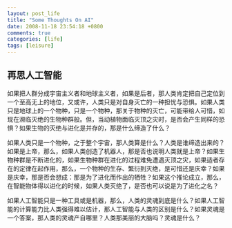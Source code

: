 ```yaml
---
layout: post_life
title: "Some Thoughts On AI"
date: 2008-11-18 23:54:18 +0800
comments: true
categories: [life]
tags: [leisure]
---
```


## 再思人工智能

如果把人群分成宇宙主义者和地球主义者，如果是后者，那人类肯定把自己定位到一个至高无上的地位，又或许，人类只是对自身灭亡的一种担忧与恐惧。如果人类只是地球上的一个物种，只是一个物种，那关于物种的灭亡，可能带给人可惜，如现在濒临灭绝的生物种群般。但，当动植物面临灭顶之灾时，是否会产生同样的恐惧？如果生物的灭绝与进化是并存的，那是什么缔造了什么？

如果人类只是一个物种，之于整个宇宙，那人类算是什么？人类是谁缔造出来的？如果是上帝，那么，如果人类创造了机器人，那是否也说明人类就是上帝？如果生物种群是不断进化的，如果生物种群在进化的过程难免遭遇灭顶之灾，如果适者存在的定律在起作用，那么，一个物种的生存、繁衍到灭绝，是可惜还是庆幸？如果是庆幸，那是否会想成：那是为了进化而作出的牺牲？如果这个推论成立，那么，在智能物体得以进化的时候，如果人类灭绝了，是否也可以说是为了进化之名？

如果人工智能只是一种工具或是机器，那么，人类的灵魂到底是什么？如果人工智能的计算能力比人类强得难以估计，那人工智能与人类的区别是什么？如果灵魂是一个答案，那人类的灵魂产自哪里？人类那美丽的大脑吗？灵魂是什么？

